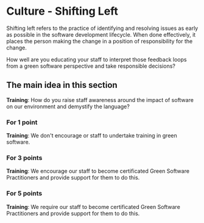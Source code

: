 # Culture - Shifting Left

Shifting left refers to the practice of identifying and resolving issues as early as possible in the software development lifecycle. When done effectively, it places the person making the change in a position of responsibility for the change.

How well are you educating your staff to interpret those feedback loops from a green software perspective and take responsible decisions?

## The main idea in this section

**Training**: How do you raise staff awareness around the impact of software on our environment and demystify the language?

### For 1 point

**Training**: We don't encourage or staff to undertake training in green software.

### For 3 points

**Training**: We encourage our staff to become certificated Green Software Practitioners and provide support for them to do this.

### For 5 points

**Training**: We require our staff to become certificated Green Software Practitioners and provide support for them to do this.
